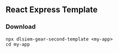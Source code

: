 ## React Express Template

### Download

```
npx dlsiem-gear-second-template <my-app>
cd my-app
```
